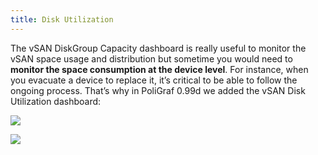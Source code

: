 ```yaml
---
title: Disk Utilization
---
```



The vSAN DiskGroup Capacity dashboard is really useful to monitor the vSAN space usage and distribution but sometime you would need to **monitor the space consumption at the device level**. For instance, when you evacuate a device to replace it, it’s critical to be able to follow the ongoing process. That’s why in PoliGraf 0.99d we added the vSAN Disk Utilization dashboard:

[![](/media/vmware_vsan_disk_utilization.png)](http://www.poligraf.io/vsan-sexipanels/vmware_vsan_disk_utilization/)

![](/media/vmware_vsan_disk_utilization_uuid.png)
